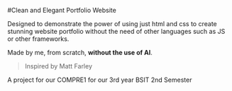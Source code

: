 #Clean and Elegant Portfolio Website

Designed to demonstrate the power of using just html and css to create stunning website portfolio without the need of other languages such as JS or other frameworks.

Made by me, from scratch, **without the use of AI**.

>Inspired by Matt Farley

A project for our COMPRE1 for our 3rd year BSIT 2nd Semester

